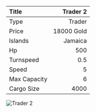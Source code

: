 |Title        | Trader 2
|:-|-:
|Type         | Trader               
|Price        | 18000 Gold    
|Islands      | Jamaica
|Hp           | 500
|Turnspeed    | 0.5
|Speed        | 5
|Max Capacity | 6
|Cargo Size   | 4000

<img src="assets/img/trader.png" alt="Trader 2">